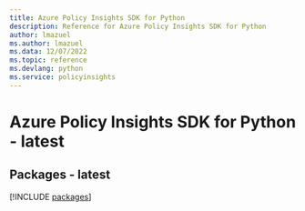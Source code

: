 ```yaml
---
title: Azure Policy Insights SDK for Python
description: Reference for Azure Policy Insights SDK for Python
author: lmazuel
ms.author: lmazuel
ms.data: 12/07/2022
ms.topic: reference
ms.devlang: python
ms.service: policyinsights
---
```

# Azure Policy Insights SDK for Python - latest
## Packages - latest
[!INCLUDE [packages](policy-insights-index.md)]